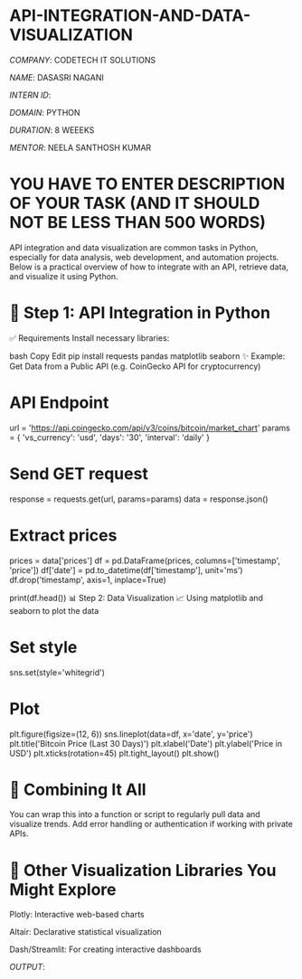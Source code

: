 # API-INTEGRATION-AND-DATA-VISUALIZATION

*COMPANY*: CODETECH IT SOLUTIONS

*NAME*: DASASRI NAGANI

*INTERN ID*: 

*DOMAIN*: PYTHON

*DURATION*: 8 WEEEKS

*MENTOR*: NEELA SANTHOSH KUMAR

# YOU HAVE TO ENTER DESCRIPTION OF YOUR TASK (AND IT SHOULD NOT BE LESS THAN 500 WORDS)

API integration and data visualization are common tasks in Python, especially for data analysis, web development, and automation projects. Below is a practical overview of how to integrate with an API, retrieve data, and visualize it using Python.

# 🔧 Step 1: API Integration in Python
✅ Requirements
Install necessary libraries:

bash
Copy
Edit
pip install requests pandas matplotlib seaborn
✨ Example: Get Data from a Public API (e.g. CoinGecko API for cryptocurrency)

# API Endpoint
url = 'https://api.coingecko.com/api/v3/coins/bitcoin/market_chart'
params = {
    'vs_currency': 'usd',
    'days': '30',
    'interval': 'daily'
}

# Send GET request
response = requests.get(url, params=params)
data = response.json()

# Extract prices
prices = data['prices']
df = pd.DataFrame(prices, columns=['timestamp', 'price'])
df['date'] = pd.to_datetime(df['timestamp'], unit='ms')
df.drop('timestamp', axis=1, inplace=True)

print(df.head())
📊 Step 2: Data Visualization
📈 Using matplotlib and seaborn to plot the data

# Set style
sns.set(style='whitegrid')

# Plot
plt.figure(figsize=(12, 6))
sns.lineplot(data=df, x='date', y='price')
plt.title('Bitcoin Price (Last 30 Days)')
plt.xlabel('Date')
plt.ylabel('Price in USD')
plt.xticks(rotation=45)
plt.tight_layout()
plt.show()

# 🔄 Combining It All
You can wrap this into a function or script to regularly pull data and visualize trends. Add error handling or authentication if working with private APIs.

# 🧠 Other Visualization Libraries You Might Explore
Plotly: Interactive web-based charts

Altair: Declarative statistical visualization

Dash/Streamlit: For creating interactive dashboards

*OUTPUT*: 





